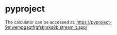 # pyproject

The calculator can be accessed at: https://pyproject-9mwempgaqtfrgfsknrkq8b.streamlit.app/
